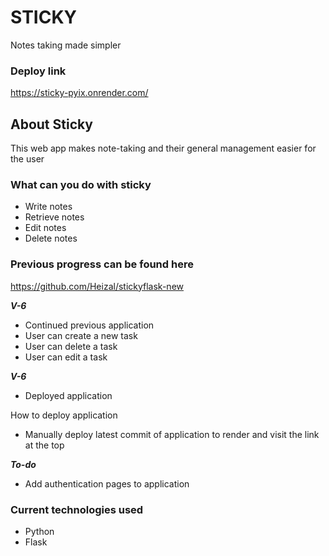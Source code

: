 # STICKY
Notes taking made simpler

### Deploy link
https://sticky-pyix.onrender.com/

## About Sticky
This web app makes note-taking and their general management easier for the user

### What can you do with sticky
- Write notes
- Retrieve notes
- Edit notes
- Delete notes

### Previous progress can be found here
https://github.com/Heizal/stickyflask-new

***V-6***
- Continued previous application
- User can create a new task
- User can delete a task
- User can edit a task

***V-6***
- Deployed application

How to deploy application
- Manually deploy latest commit of application to render and visit the link at the top

***To-do***
- Add authentication pages to application


### Current technologies used
- Python
- Flask
